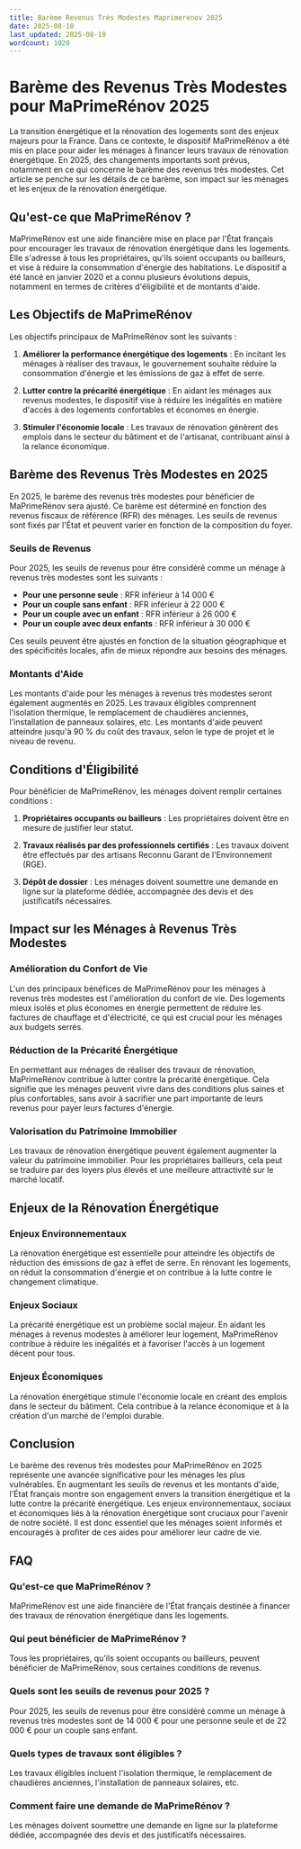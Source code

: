 ```yaml
---
title: Barème Revenus Très Modestes Maprimerenov 2025
date: 2025-08-10
last_updated: 2025-08-10
wordcount: 1020
---
```


# Barème des Revenus Très Modestes pour MaPrimeRénov 2025

La transition énergétique et la rénovation des logements sont des enjeux majeurs pour la France. Dans ce contexte, le dispositif MaPrimeRénov a été mis en place pour aider les ménages à financer leurs travaux de rénovation énergétique. En 2025, des changements importants sont prévus, notamment en ce qui concerne le barème des revenus très modestes. Cet article se penche sur les détails de ce barème, son impact sur les ménages et les enjeux de la rénovation énergétique.

## Qu'est-ce que MaPrimeRénov ?

MaPrimeRénov est une aide financière mise en place par l'État français pour encourager les travaux de rénovation énergétique dans les logements. Elle s'adresse à tous les propriétaires, qu'ils soient occupants ou bailleurs, et vise à réduire la consommation d'énergie des habitations. Le dispositif a été lancé en janvier 2020 et a connu plusieurs évolutions depuis, notamment en termes de critères d'éligibilité et de montants d'aide.

## Les Objectifs de MaPrimeRénov

Les objectifs principaux de MaPrimeRénov sont les suivants :

1. **Améliorer la performance énergétique des logements** : En incitant les ménages à réaliser des travaux, le gouvernement souhaite réduire la consommation d'énergie et les émissions de gaz à effet de serre.
   
2. **Lutter contre la précarité énergétique** : En aidant les ménages aux revenus modestes, le dispositif vise à réduire les inégalités en matière d'accès à des logements confortables et économes en énergie.

3. **Stimuler l'économie locale** : Les travaux de rénovation génèrent des emplois dans le secteur du bâtiment et de l'artisanat, contribuant ainsi à la relance économique.

## Barème des Revenus Très Modestes en 2025

En 2025, le barème des revenus très modestes pour bénéficier de MaPrimeRénov sera ajusté. Ce barème est déterminé en fonction des revenus fiscaux de référence (RFR) des ménages. Les seuils de revenus sont fixés par l'État et peuvent varier en fonction de la composition du foyer.

### Seuils de Revenus

Pour 2025, les seuils de revenus pour être considéré comme un ménage à revenus très modestes sont les suivants :

- **Pour une personne seule** : RFR inférieur à 14 000 €
- **Pour un couple sans enfant** : RFR inférieur à 22 000 €
- **Pour un couple avec un enfant** : RFR inférieur à 26 000 €
- **Pour un couple avec deux enfants** : RFR inférieur à 30 000 €

Ces seuils peuvent être ajustés en fonction de la situation géographique et des spécificités locales, afin de mieux répondre aux besoins des ménages.

### Montants d'Aide

Les montants d'aide pour les ménages à revenus très modestes seront également augmentés en 2025. Les travaux éligibles comprennent l'isolation thermique, le remplacement de chaudières anciennes, l'installation de panneaux solaires, etc. Les montants d'aide peuvent atteindre jusqu'à 90 % du coût des travaux, selon le type de projet et le niveau de revenu.

## Conditions d'Éligibilité

Pour bénéficier de MaPrimeRénov, les ménages doivent remplir certaines conditions :

1. **Propriétaires occupants ou bailleurs** : Les propriétaires doivent être en mesure de justifier leur statut.

2. **Travaux réalisés par des professionnels certifiés** : Les travaux doivent être effectués par des artisans Reconnu Garant de l'Environnement (RGE).

3. **Dépôt de dossier** : Les ménages doivent soumettre une demande en ligne sur la plateforme dédiée, accompagnée des devis et des justificatifs nécessaires.

## Impact sur les Ménages à Revenus Très Modestes

### Amélioration du Confort de Vie

L'un des principaux bénéfices de MaPrimeRénov pour les ménages à revenus très modestes est l'amélioration du confort de vie. Des logements mieux isolés et plus économes en énergie permettent de réduire les factures de chauffage et d'électricité, ce qui est crucial pour les ménages aux budgets serrés.

### Réduction de la Précarité Énergétique

En permettant aux ménages de réaliser des travaux de rénovation, MaPrimeRénov contribue à lutter contre la précarité énergétique. Cela signifie que les ménages peuvent vivre dans des conditions plus saines et plus confortables, sans avoir à sacrifier une part importante de leurs revenus pour payer leurs factures d'énergie.

### Valorisation du Patrimoine Immobilier

Les travaux de rénovation énergétique peuvent également augmenter la valeur du patrimoine immobilier. Pour les propriétaires bailleurs, cela peut se traduire par des loyers plus élevés et une meilleure attractivité sur le marché locatif.

## Enjeux de la Rénovation Énergétique

### Enjeux Environnementaux

La rénovation énergétique est essentielle pour atteindre les objectifs de réduction des émissions de gaz à effet de serre. En rénovant les logements, on réduit la consommation d'énergie et on contribue à la lutte contre le changement climatique.

### Enjeux Sociaux

La précarité énergétique est un problème social majeur. En aidant les ménages à revenus modestes à améliorer leur logement, MaPrimeRénov contribue à réduire les inégalités et à favoriser l'accès à un logement décent pour tous.

### Enjeux Économiques

La rénovation énergétique stimule l'économie locale en créant des emplois dans le secteur du bâtiment. Cela contribue à la relance économique et à la création d'un marché de l'emploi durable.

## Conclusion

Le barème des revenus très modestes pour MaPrimeRénov en 2025 représente une avancée significative pour les ménages les plus vulnérables. En augmentant les seuils de revenus et les montants d'aide, l'État français montre son engagement envers la transition énergétique et la lutte contre la précarité énergétique. Les enjeux environnementaux, sociaux et économiques liés à la rénovation énergétique sont cruciaux pour l'avenir de notre société. Il est donc essentiel que les ménages soient informés et encouragés à profiter de ces aides pour améliorer leur cadre de vie.

## FAQ

### Qu'est-ce que MaPrimeRénov ?

MaPrimeRénov est une aide financière de l'État français destinée à financer des travaux de rénovation énergétique dans les logements.

### Qui peut bénéficier de MaPrimeRénov ?

Tous les propriétaires, qu'ils soient occupants ou bailleurs, peuvent bénéficier de MaPrimeRénov, sous certaines conditions de revenus.

### Quels sont les seuils de revenus pour 2025 ?

Pour 2025, les seuils de revenus pour être considéré comme un ménage à revenus très modestes sont de 14 000 € pour une personne seule et de 22 000 € pour un couple sans enfant.

### Quels types de travaux sont éligibles ?

Les travaux éligibles incluent l'isolation thermique, le remplacement de chaudières anciennes, l'installation de panneaux solaires, etc.

### Comment faire une demande de MaPrimeRénov ?

Les ménages doivent soumettre une demande en ligne sur la plateforme dédiée, accompagnée des devis et des justificatifs nécessaires.